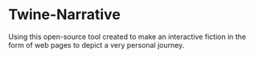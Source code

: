 # Twine-Narrative
Using this open-source tool created to make an interactive fiction in the form of web pages to depict a very personal journey.
